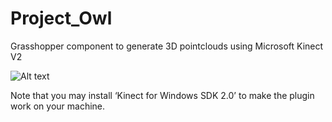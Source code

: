 # Project_Owl
Grasshopper component to generate 3D pointclouds using Microsoft Kinect V2

![Alt text](https://hojoongchung.files.wordpress.com/2015/10/capture.png "Pointclouds generated in Grasshopper using Kinect V2")

Note that you may install ‘Kinect for Windows SDK 2.0’ to make the plugin work on your machine.
